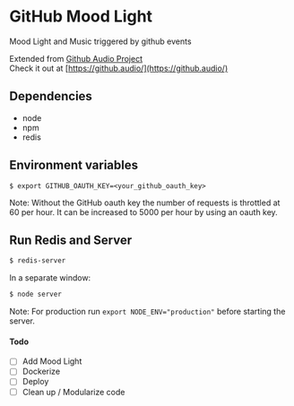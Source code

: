 GitHub Mood Light
============

Mood Light and Music triggered by github events

Extended from [Github Audio Project](https://github.com/debugger22/github-audio)<br>
Check it out at [https://github.audio/](https://github.audio/)

Dependencies
---------------------
* node
* npm
* redis

Environment variables
---------------------

```
$ export GITHUB_OAUTH_KEY=<your_github_oauth_key>
```
Note: Without the GitHub oauth key the number of requests is throttled at 60 per hour. It can be increased to 5000 per hour by using an oauth key.

Run Redis and Server
----------

```bash
$ redis-server
```

In a separate window:

```bash
$ node server
```

Note: For production run `export NODE_ENV="production"` before starting the server.


#### Todo
- [ ] Add Mood Light
- [ ] Dockerize
- [ ] Deploy
- [ ] Clean up / Modularize code